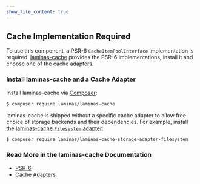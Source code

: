 ```yaml
---
show_file_content: true
---
```


<!-- markdownlint-disable MD001 MD041 -->
## Cache Implementation Required
<!-- markdownlint-enable -->

To use this component, a PSR-6 `CacheItemPoolInterface` implementation is required.
[laminas-cache](https://docs.laminas.dev/laminas-cache/) provides the PSR-6 implementations, install it and choose one of the cache adapters.

### Install laminas-cache and a Cache Adapter

Install laminas-cache via [Composer](https://getcomposer.org/):

```bash
$ composer require laminas/laminas-cache
```

laminas-cache is shipped without a specific cache adapter to allow free choice of storage backends and their dependencies.
For example, install the [laminas-cache `Filesystem` adapter](https://docs.laminas.dev/laminas-cache/v3/storage/adapter/#filesystem-adapter):

```bash
$ composer require laminas/laminas-cache-storage-adapter-filesystem
```

### Read More in the laminas-cache Documentation

- [PSR-6](https://docs.laminas.dev/laminas-cache/v3/psr6/)
- [Cache Adapters](https://docs.laminas.dev/laminas-cache/v3/storage/adapter/)
